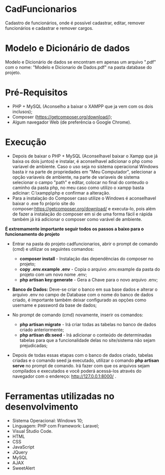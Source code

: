 # CadFuncionarios
Cadastro de funcionários, onde é possível cadastrar, editar, remover funcionários e cadastrar e remover cargos.

# Modelo e Dicionário de dados
Modelo e Dicionário de dados se encontram em apenas um arquivo ".pdf" com o nome: "Modelo e Dicionario de Dados.pdf" na pasta database do projeto.

# Pré-Requisitos
- PHP + MySQL (Aconselho a baixar o XAMPP que ja vem com os dois inclusos);
- Composer (https://getcomposer.org/download/);
- Algum navegador Web (de preferência o Google Chrome).

# Execução
- Depois de baixar o PHP + MySQL (Aconselhavel baixar o Xampp que já baixa os dois juntos) e instalar, é aconselhavel adicionar o php como variavel de ambiente. Caso o uso seja no sistema operacional Windows basta ir na parte de propriedades em "Meu Computador", selecionar a opção variaveis de ambiente, na parte de variaveis de sistema selecionar o campo "path" e editar, colocar no final do conteudo o caminho da pasta php, no meu caso como utilizo o xampp basta adicinar: C:\xampp\php e confirmar a alteração.
- Para a instalação do Composer caso utilize o Windows é aconselhavel baixar o .exe fo próprio site do composer:https://getcomposer.org/download/ e executa-lo, pois além de fazer a instalação do composer em si de uma forma fácil e rápida também já irá adicionar o composer como varável de ambiente.

**É extremamente importante seguir todos os passos a baixo para o funcionamento do projeto**

- Entrar na pasta do projeto cadfuncionarios, abrir o prompt de comando (cmd) e utilizar os seguintes comandos:
    - **composer install** - Instalação das dependências do composer no projeto;
    - **copy .env.example .env** - Copia o arquivo .env.example da pasta do projeto com um novo nome .env;
    - **php artisan key:generate** - Gera a Chave para o novo arquivo .env;
    
- **Banco de Dados:** Deve-se criar o banco em sua base dados e alterar o arquivo .env no campo de Database com o nome do banco de dados criado, é importante também deixar configurado as opções como username e password da base de dados;
- No prompt de comando (cmd) novamente, inserir os comandos:
    - **php artisan migrate** - Irá criar todas as tabelas no banco de dados criado anteriormente;
    - **php artisan db:seed** - Irá adicionar o conteúdo de determinadas tabelas para que a funcionalidade delas no site/sistema não sejam prejudicadas;
    
- Depois de todas essas etapas com o banco de dados criado, tabelas criadas e o comando seed ja executado, utilizar o comando **php artisan serve** no prompt de comando. Irá fazer com que os arquivos sejam compilados e executados e você poderá acessá-los através do navegador com o endereço: http://127.0.0.1:8000/ .

# Ferramentas utilizadas no desenvolvimento
- Sistema Operacional: Windows 10;
- Linguagem: PHP com Framework: Laravel;
- Visual Studio Code.
- HTML
- CSS
- JavaScript
- JQuery
- MySQL
- AJAX
- SweetAlert
 
